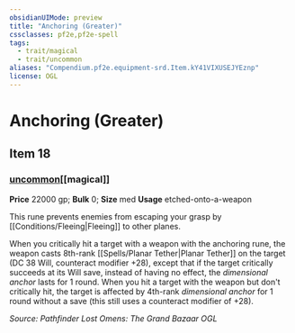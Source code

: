 ```yaml
---
obsidianUIMode: preview
title: "Anchoring (Greater)"
cssclasses: pf2e,pf2e-spell
tags:
  - trait/magical
  - trait/uncommon
aliases: "Compendium.pf2e.equipment-srd.Item.kY41VIXUSEJYEznp"
license: OGL
---
```

# Anchoring (Greater)
## Item 18
### [uncommon](uncommon "Uncommon Rarity Trait")[[magical]]


**Price** 22000 gp; 
**Bulk** 0; **Size** med
**Usage** etched-onto-a-weapon

This rune prevents enemies from escaping your grasp by [[Conditions/Fleeing|Fleeing]] to other planes.

When you critically hit a target with a weapon with the anchoring rune, the weapon casts 8th-rank [[Spells/Planar Tether|Planar Tether]] on the target (DC 38 Will, counteract modifier +28), except that if the target critically succeeds at its Will save, instead of having no effect, the _dimensional anchor_ lasts for 1 round. When you hit a target with the weapon but don't critically hit, the target is affected by 4th-rank _dimensional anchor_ for 1 round without a save (this still uses a counteract modifier of +28).

*Source: Pathfinder Lost Omens: The Grand Bazaar*
*OGL*